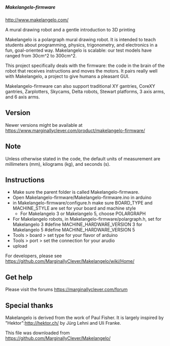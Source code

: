 ##### Makelangelo-firmware #####

http://www.makelangelo.com/

A mural drawing robot and a gentle introduction to 3D printing

Makelangelo is a polargraph mural drawing robot.  It is intended to teach students about programming, physics, trigonometry, and electronics in a fun, goal-oriented way.  Makelangelo is scalable: our test models have ranged from 30cm^2 to 300cm^2.

This project specifically deals with the firmware: the code in the brain of the robot that receives instructions and moves the motors.  It pairs really well with Makelangelo, a project to give humans a pleasant GUI.

Makelangelo-firmware can also support traditional XY gantries, CoreXY gantries, Zarplotters, Skycams, Delta robots, Stewart platforms, 3 axis arms, and 6 axis arms.
 	
## Version ##

Newer versions might be available at https://www.marginallyclever.com/product/makelangelo-firmware/

## Note ##

Unless otherwise stated in the code, the default units of measurement are millimeters (mm), kilograms (kg), and seconds (s).
## Instructions ##

- Make sure the parent folder is called Makelangelo-firmware.
- Open Makelangelo-firmware/Makelangelo-firmware.ino in arduino
- in Makelangelo-firmware/configure.h make sure BOARD_TYPE and MACHINE_STYLE are set for your board and machine style
  - For Makelangelo 3 or Makelangelo 5, choose POLARGRAPH
- For Makelangelo robots, in Makelangelo-firmware/polargraph.h, set
  for Makelangelo 3 #define MACHINE_HARDWARE_VERSION 3 
  for Makelangelo 5 #define MACHINE_HARDWARE_VERSION 5
- Tools > board > set type for your flavor of arduino 
- Tools > port > set the connection for your arudio
- upload

For developers, please see
https://github.com/MarginallyClever/Makelangelo/wiki/Home/

## Get help ##

Please visit the forums
https://marginallyclever.com/forum

## Special thanks ##

Makelangelo is derived from the work of Paul Fisher.  It is largely inspired by "Hektor":http://hektor.ch/ by Jürg Lehni and Uli Franke.



This file was downloaded from https://github.com/MarginallyClever/Makelangelo/
